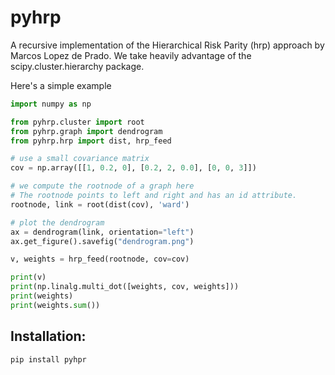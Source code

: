 # pyhrp

A recursive implementation of the Hierarchical Risk Parity (hrp) approach by Marcos Lopez de Prado.
We take heavily advantage of the scipy.cluster.hierarchy package. 

Here's a simple example

```python
import numpy as np

from pyhrp.cluster import root
from pyhrp.graph import dendrogram
from pyhrp.hrp import dist, hrp_feed

# use a small covariance matrix
cov = np.array([[1, 0.2, 0], [0.2, 2, 0.0], [0, 0, 3]])

# we compute the rootnode of a graph here
# The rootnode points to left and right and has an id attribute.
rootnode, link = root(dist(cov), 'ward')

# plot the dendrogram
ax = dendrogram(link, orientation="left")
ax.get_figure().savefig("dendrogram.png")

v, weights = hrp_feed(rootnode, cov=cov)

print(v)
print(np.linalg.multi_dot([weights, cov, weights]))
print(weights)
print(weights.sum())
```

## Installation:
```
pip install pyhpr
```
